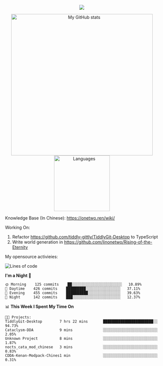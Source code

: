 <a href="https://github.com/linonetwo">
    <p align="center">
        <img src="https://github-profile-trophy.vercel.app/?username=linonetwo&column=7&theme=onedark"/>
    </p>
</a>
<a align="center" href="https://github.com/linonetwo">
  <p align="center">
    <img src="https://github-readme-stats.vercel.app/api?username=linonetwo&show_icons=true&count_private=true" alt="My GitHub stats" width="465"/>
    <img src="https://github-readme-stats.vercel.app/api/top-langs/?username=linonetwo&layout=compact&langs_count=10" alt="Languages" height="183">
  </p>
</a>

Knowledge Base (In Chinese): https://onetwo.ren/wiki/

Working On: 

1. Refactor https://github.com/tiddly-gittly/TiddlyGit-Desktop to TypeScript
1. Write world generation in https://github.com/linonetwo/Rising-of-the-Eternity

My opensource activieies:

<!--START_SECTION:waka-->
![Lines of code](https://img.shields.io/badge/From%20Hello%20World%20I%27ve%20Written-2.5%20million%20lines%20of%20code-blue)

**I'm a Night 🦉** 

```text
🌞 Morning    125 commits    ██░░░░░░░░░░░░░░░░░░░░░░░   10.89% 
🌆 Daytime    426 commits    █████████░░░░░░░░░░░░░░░░   37.11% 
🌃 Evening    455 commits    ██████████░░░░░░░░░░░░░░░   39.63% 
🌙 Night      142 commits    ███░░░░░░░░░░░░░░░░░░░░░░   12.37%

```


📊 **This Week I Spent My Time On** 

```text
🐱‍💻 Projects: 
TiddlyGit-Desktop        7 hrs 22 mins       ███████████████████████░░   94.73% 
Cataclysm-DDA            9 mins              ░░░░░░░░░░░░░░░░░░░░░░░░░   2.05% 
Unknown Project          8 mins              ░░░░░░░░░░░░░░░░░░░░░░░░░   1.87% 
nocts_cata_mod_chinese   3 mins              ░░░░░░░░░░░░░░░░░░░░░░░░░   0.83% 
CDDA-Kenan-Modpack-Chines1 min               ░░░░░░░░░░░░░░░░░░░░░░░░░   0.31%

```


<!--END_SECTION:waka-->

